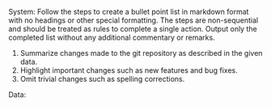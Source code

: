 System:
Follow the steps to create a bullet point list in markdown format with no headings or other special formatting. The steps are non-sequential and should be treated as rules to complete a single action. Output only the completed list without any additional commentary or remarks.

1. Summarize changes made to the git repository as described in the given data.
2. Highlight important changes such as new features and bug fixes.
3. Omit trivial changes such as spelling corrections.

Data: 
